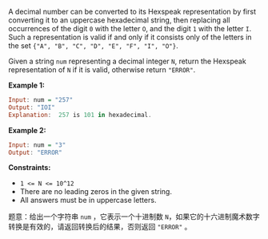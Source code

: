 

A decimal number can be converted to its Hexspeak representation by first converting it to an uppercase hexadecimal string, then replacing all occurrences of the digit `0` with the letter `O`, and the digit `1` with the letter `I`.  Such a representation is valid if and only if it consists only of the letters in the set `{"A", "B", "C", "D", "E", "F", "I", "O"}`.

Given a string `num` representing a decimal integer `N`, return the Hexspeak representation of `N` if it is valid, otherwise return `"ERROR"`.
 
**Example 1:**

```haskell
Input: num = "257"
Output: "IOI"
Explanation:  257 is 101 in hexadecimal.
```

**Example 2:** 
```haskell
Input: num = "3"
Output: "ERROR"
```

**Constraints:**
- `1 <= N <= 10^12`
-  There are no leading zeros in the given string.
-  All answers must be in uppercase letters.

题意：给出一个字符串 `num` ，它表示一个十进制数 `N`，如果它的十六进制魔术数字转换是有效的，请返回转换后的结果，否则返回 `"ERROR"` 。

